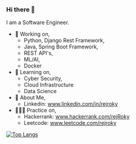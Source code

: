 ### Hi there 👋
I am a Software Engineer.

- 🔭 Working on,
    - Python, Django Rest Framework,
    - Java, Spring Boot Framework, 
    - REST API's,
    - ML/AI, 
    - Docker
- 🌱 Learning on,
    - Cyber Security,
    - Cloud Infrastructure
    - Data Science
- 💬 About Me,
    - Linkedin: www.linkedin.com/in/rejroky
- 👨🏾‍💻 Practice on,
   - Hackerrank: www.hackerrank.com/rejRoky
   - Leetcode: www.leetcode.com/rejroky
  
[![Top Langs](https://github-readme-stats.vercel.app/api/top-langs/?username=rejRoky&layout=compact&langs_count=15&theme=default)](https://github.com/DenverCoder1/github-readme-streak-stats)
